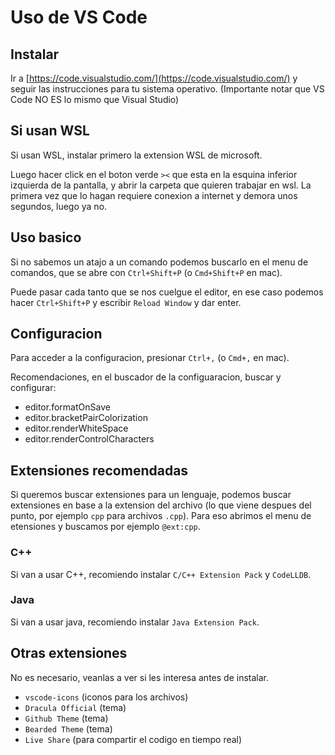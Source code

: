 # Uso de VS Code

## Instalar

Ir a [https://code.visualstudio.com/](https://code.visualstudio.com/) y seguir las instrucciones para tu sistema operativo. (Importante notar que VS Code NO ES lo mismo que Visual Studio)

## Si usan WSL

Si usan WSL, instalar primero la extension WSL de microsoft.

Luego hacer click en el boton verde `><` que esta en la esquina inferior izquierda de la pantalla, y abrir la carpeta que quieren trabajar en wsl. La primera vez que lo hagan requiere conexion a internet y demora unos segundos, luego ya no.

## Uso basico

Si no sabemos un atajo a un comando podemos buscarlo en el menu de comandos, que se abre con `Ctrl+Shift+P` (o `Cmd+Shift+P` en mac).

Puede pasar cada tanto que se nos cuelgue el editor, en ese caso podemos hacer `Ctrl+Shift+P` y escribir `Reload Window` y dar enter.

## Configuracion

Para acceder a la configuracion, presionar `Ctrl+,` (o `Cmd+,` en mac).

Recomendaciones, en el buscador de la configuaracion, buscar y configurar:

- editor.formatOnSave
- editor.bracketPairColorization
- editor.renderWhiteSpace
- editor.renderControlCharacters

## Extensiones recomendadas

Si queremos buscar extensiones para un lenguaje, podemos buscar extensiones en base a la extension del archivo (lo que viene despues del punto, por ejemplo `cpp` para archivos `.cpp`). Para eso abrimos el menu de etensiones y buscamos por ejemplo `@ext:cpp`.

### C++

Si van a usar C++, recomiendo instalar `C/C++ Extension Pack` y `CodeLLDB`.

### Java

Si van a usar java, recomiendo instalar `Java Extension Pack`.

## Otras extensiones

No es necesario, veanlas a ver si les interesa antes de instalar.

- `vscode-icons` (iconos para los archivos)
- `Dracula Official` (tema)
- `Github Theme` (tema)
- `Bearded Theme` (tema)
- `Live Share` (para compartir el codigo en tiempo real)
